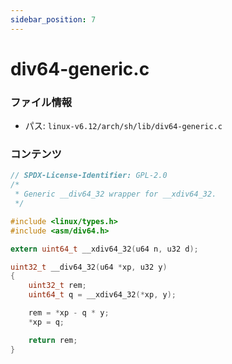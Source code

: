 ```yaml
---
sidebar_position: 7
---
```

# div64-generic.c

### ファイル情報

- パス: `linux-v6.12/arch/sh/lib/div64-generic.c`

### コンテンツ

```c
// SPDX-License-Identifier: GPL-2.0
/*
 * Generic __div64_32 wrapper for __xdiv64_32.
 */

#include <linux/types.h>
#include <asm/div64.h>

extern uint64_t __xdiv64_32(u64 n, u32 d);

uint32_t __div64_32(u64 *xp, u32 y)
{
	uint32_t rem;
	uint64_t q = __xdiv64_32(*xp, y);

	rem = *xp - q * y;
	*xp = q;

	return rem;
}

```
